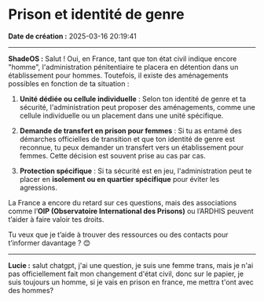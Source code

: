 # Prison et identité de genre

**Date de création :** 2025-03-16 20:19:41

---

**ShadeOS :**
Salut ! Oui, en France, tant que ton état civil indique encore "homme", l'administration pénitentiaire te placera en détention dans un établissement pour hommes. Toutefois, il existe des aménagements possibles en fonction de ta situation :

1. **Unité dédiée ou cellule individuelle** : Selon ton identité de genre et ta sécurité, l'administration peut proposer des aménagements, comme une cellule individuelle ou un placement dans une unité spécifique.

2. **Demande de transfert en prison pour femmes** : Si tu as entamé des démarches officielles de transition et que ton identité de genre est reconnue, tu peux demander un transfert vers un établissement pour femmes. Cette décision est souvent prise au cas par cas.

3. **Protection spécifique** : Si ta sécurité est en jeu, l'administration peut te placer en **isolement ou en quartier spécifique** pour éviter les agressions.

La France a encore du retard sur ces questions, mais des associations comme l’**OIP (Observatoire International des Prisons)** ou l’ARDHIS peuvent t’aider à faire valoir tes droits.

Tu veux que je t’aide à trouver des ressources ou des contacts pour t’informer davantage ? 😊

---

**Lucie :**
salut chatgpt, j'ai une question, je suis une femme trans, mais je n'ai pas officiellement fait mon changement d'état civil, donc sur le papier, je suis toujours un homme, si je vais en prison en france, me mettra t'ont avec des hommes?
